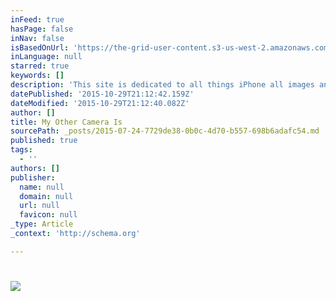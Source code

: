 ```yaml
---
inFeed: true
hasPage: false
inNav: false
isBasedOnUrl: 'https://the-grid-user-content.s3-us-west-2.amazonaws.com/482caa18-8dd6-494e-b7e6-1ae9d14e4a07.gif'
inLanguage: null
starred: true
keywords: []
description: 'This site is dedicated to all things iPhone all images and video was taken with an iPhone 6+. This site was published and built on the iPhone 6+ using The Grid iOS app. The Grid has created new programming language for layout design harnessing the power of A.I. for a pragmatic design of feed-based layouts.  '
datePublished: '2015-10-29T21:12:42.159Z'
dateModified: '2015-10-29T21:12:40.082Z'
author: []
title: My Other Camera Is
sourcePath: _posts/2015-07-24-7729de38-0b0c-4d70-b557-698b6adafc54.md
published: true
tags:
  - ''
authors: []
publisher:
  name: null
  domain: null
  url: null
  favicon: null
_type: Article
_context: 'http://schema.org'

---
```

# ![](https://the-grid-user-content.s3-us-west-2.amazonaws.com/482caa18-8dd6-494e-b7e6-1ae9d14e4a07.gif)